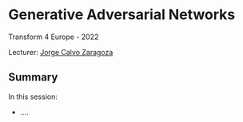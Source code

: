 # Generative Adversarial Networks

Transform 4 Europe - 2022

Lecturer: [Jorge Calvo Zaragoza](mailto:jcalvo@dlsi.ua.es)

## Summary

In this session:

* ....